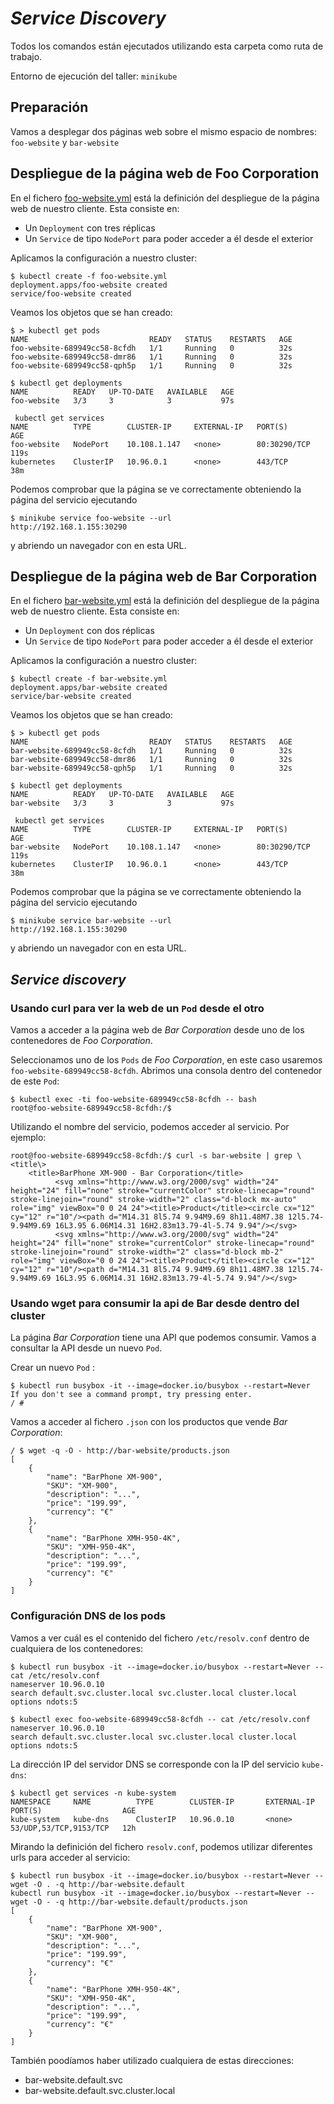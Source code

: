 # _Service Discovery_

Todos los comandos están ejecutados utilizando esta carpeta como ruta de trabajo.

Entorno de ejecución del taller: `minikube`

## Preparación

Vamos a desplegar dos páginas web sobre el mismo espacio de nombres: `foo-website` y `bar-website`

## Despliegue de la página web de Foo Corporation

En el fichero [foo-website.yml](foo-website.yml) está la definición del despliegue de la página web de nuestro cliente.
Esta consiste en:
* Un `Deployment` con tres réplicas
* Un `Service` de tipo `NodePort` para poder acceder a él desde el exterior

Aplicamos la configuración a nuestro cluster:

```shell
$ kubectl create -f foo-website.yml
deployment.apps/foo-website created
service/foo-website created
```

Veamos los objetos que se han creado:

```shell
$ > kubectl get pods
NAME                           READY   STATUS    RESTARTS   AGE
foo-website-689949cc58-8cfdh   1/1     Running   0          32s
foo-website-689949cc58-dmr86   1/1     Running   0          32s
foo-website-689949cc58-qph5p   1/1     Running   0          32s
```

```shell
$ kubectl get deployments
NAME          READY   UP-TO-DATE   AVAILABLE   AGE
foo-website   3/3     3            3           97s
```

```shell
 kubectl get services   
NAME          TYPE        CLUSTER-IP     EXTERNAL-IP   PORT(S)        AGE
foo-website   NodePort    10.108.1.147   <none>        80:30290/TCP   119s
kubernetes    ClusterIP   10.96.0.1      <none>        443/TCP        38m
```

Podemos comprobar que la página se ve correctamente obteniendo la página del servicio ejecutando

```shell
$ minikube service foo-website --url
http://192.168.1.155:30290
```

y abriendo un navegador con en esta URL.

## Despliegue de la página web de Bar Corporation

En el fichero [bar-website.yml](bar-website.yml) está la definición del despliegue de la página web de nuestro cliente.
Esta consiste en:
* Un `Deployment` con dos réplicas
* Un `Service` de tipo `NodePort` para poder acceder a él desde el exterior

Aplicamos la configuración a nuestro cluster:

```shell
$ kubectl create -f bar-website.yml
deployment.apps/bar-website created
service/bar-website created
```

Veamos los objetos que se han creado:

```shell
$ > kubectl get pods
NAME                           READY   STATUS    RESTARTS   AGE
bar-website-689949cc58-8cfdh   1/1     Running   0          32s
bar-website-689949cc58-dmr86   1/1     Running   0          32s
bar-website-689949cc58-qph5p   1/1     Running   0          32s
```

```shell
$ kubectl get deployments
NAME          READY   UP-TO-DATE   AVAILABLE   AGE
bar-website   3/3     3            3           97s
```

```shell
 kubectl get services   
NAME          TYPE        CLUSTER-IP     EXTERNAL-IP   PORT(S)        AGE
bar-website   NodePort    10.108.1.147   <none>        80:30290/TCP   119s
kubernetes    ClusterIP   10.96.0.1      <none>        443/TCP        38m
```

Podemos comprobar que la página se ve correctamente obteniendo la página del servicio ejecutando

```shell
$ minikube service bar-website --url
http://192.168.1.155:30290
```

y abriendo un navegador con en esta URL.

## _Service discovery_

### Usando curl para ver la web de un `Pod` desde el otro

Vamos a acceder a la página web de _Bar Corporation_ desde uno de los contenedores de _Foo Corporation_.

Seleccionamos uno de los `Pods` de _Foo Corporation_, en este caso usaremos `foo-website-689949cc58-8cfdh`. 
Abrimos una consola dentro del contenedor de este `Pod`:

```shell
$ kubectl exec -ti foo-website-689949cc58-8cfdh -- bash
root@foo-website-689949cc58-8cfdh:/$
```

Utilizando el nombre del servicio, podemos acceder al servicio. Por ejemplo:

```shell
root@foo-website-689949cc58-8cfdh:/$ curl -s bar-website | grep \<title\>
    <title>BarPhone XM-900 - Bar Corporation</title>
          <svg xmlns="http://www.w3.org/2000/svg" width="24" height="24" fill="none" stroke="currentColor" stroke-linecap="round" stroke-linejoin="round" stroke-width="2" class="d-block mx-auto" role="img" viewBox="0 0 24 24"><title>Product</title><circle cx="12" cy="12" r="10"/><path d="M14.31 8l5.74 9.94M9.69 8h11.48M7.38 12l5.74-9.94M9.69 16L3.95 6.06M14.31 16H2.83m13.79-4l-5.74 9.94"/></svg>
          <svg xmlns="http://www.w3.org/2000/svg" width="24" height="24" fill="none" stroke="currentColor" stroke-linecap="round" stroke-linejoin="round" stroke-width="2" class="d-block mb-2" role="img" viewBox="0 0 24 24"><title>Product</title><circle cx="12" cy="12" r="10"/><path d="M14.31 8l5.74 9.94M9.69 8h11.48M7.38 12l5.74-9.94M9.69 16L3.95 6.06M14.31 16H2.83m13.79-4l-5.74 9.94"/></svg>
```

### Usando wget para consumir la api de Bar desde dentro del cluster

La página _Bar Corporation_ tiene una API que podemos consumir. Vamos a consultar la API desde 
un nuevo `Pod`.

Crear un nuevo `Pod` :

```shell
$ kubectl run busybox -it --image=docker.io/busybox --restart=Never
If you don't see a command prompt, try pressing enter.
/ #
```

Vamos a acceder al fichero `.json` con los productos que vende _Bar Corporation_:

```shell
/ $ wget -q -O - http://bar-website/products.json
[
    {
        "name": "BarPhone XM-900",
        "SKU": "XM-900",
        "description": "...",
        "price": "199.99",
        "currency": "€"
    },
    {
        "name": "BarPhone XMH-950-4K",
        "SKU": "XMH-950-4K",
        "description": "...",
        "price": "199.99",
        "currency": "€"
    }
]
```

### Configuración DNS de los pods

Vamos a ver cuál es el contenido del fichero `/etc/resolv.conf` dentro de cualquiera de los contenedores:

```shell
$ kubectl run busybox -it --image=docker.io/busybox --restart=Never -- cat /etc/resolv.conf
nameserver 10.96.0.10
search default.svc.cluster.local svc.cluster.local cluster.local 
options ndots:5
```

```shell
$ kubectl exec foo-website-689949cc58-8cfdh -- cat /etc/resolv.conf 
nameserver 10.96.0.10
search default.svc.cluster.local svc.cluster.local cluster.local
options ndots:5
```

La dirección IP del servidor DNS se corresponde con la IP del servicio `kube-dns`:

```shell
$ kubectl get services -n kube-system
NAMESPACE     NAME          TYPE        CLUSTER-IP       EXTERNAL-IP   PORT(S)                  AGE
kube-system   kube-dns      ClusterIP   10.96.0.10       <none>        53/UDP,53/TCP,9153/TCP   12h
```

Mirando la definición del fichero `resolv.conf`, podemos utilizar diferentes urls para acceder al servicio:

```shell
$ kubectl run busybox -it --image=docker.io/busybox --restart=Never -- wget -O . -q http://bar-website.default
kubectl run busybox -it --image=docker.io/busybox --restart=Never -- wget -O - -q http://bar-website.default/products.json
[
    { 
        "name": "BarPhone XM-900",
        "SKU": "XM-900",
        "description": "...",
        "price": "199.99",
        "currency": "€"
    },
    {
        "name": "BarPhone XMH-950-4K",
        "SKU": "XMH-950-4K",
        "description": "...",
        "price": "199.99",
        "currency": "€"
    }
]
```

También poodíamos haber utilizado cualquiera de estas direcciones:
* bar-website.default.svc
* bar-website.default.svc.cluster.local

